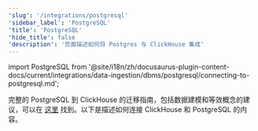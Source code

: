 ```yaml
---
'slug': '/integrations/postgresql'
'sidebar_label': 'PostgreSQL'
'title': 'PostgreSQL'
'hide_title': false
'description': '页面描述如何将 Postgres 与 ClickHouse 集成'
---
```


import PostgreSQL from '@site/i18n/zh/docusaurus-plugin-content-docs/current/integrations/data-ingestion/dbms/postgresql/connecting-to-postgresql.md';

完整的 PostgreSQL 到 ClickHouse 的迁移指南，包括数据建模和等效概念的建议，可以在 [这里](/migrations/postgresql/overview) 找到。以下是描述如何连接 ClickHouse 和 PostgreSQL 的内容。

<PostgreSQL/>
